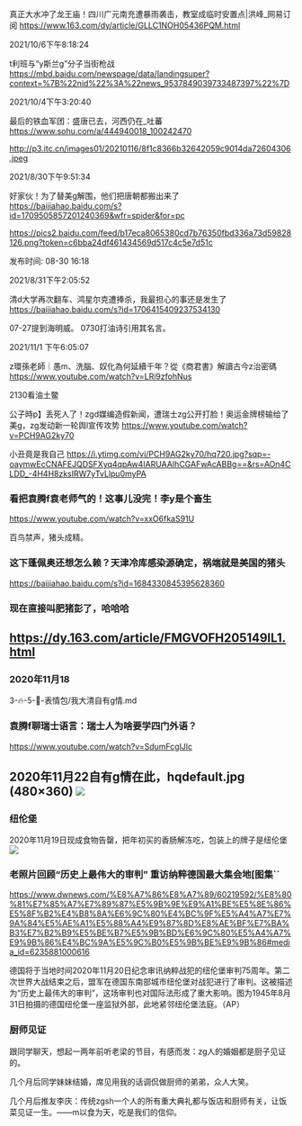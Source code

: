 真正大水冲了龙王庙！四川广元南充遭暴雨袭击，教室成临时安置点|洪峰_网易订阅
https://www.163.com/dy/article/GLLC1NOH05436PQM.html

2021/10/6下午8:18:24

t利班与“y斯兰g”分子当街枪战
https://mbd.baidu.com/newspage/data/landingsuper?context=%7B%22nid%22%3A%22news_9537849039733487397%22%7D

2021/10/4下午3:20:40

最后的铁血军团：盛唐已去，河西仍在_吐蕃
https://www.sohu.com/a/444940018_100242470

http://p3.itc.cn/images01/20210116/8f1c8366b32642059c9014da72604306.jpeg

2021/8/30下午9:51:34

好家伙！为了替美g解围，他们把唐朝都搬出来了
https://baijiahao.baidu.com/s?id=1709505857201240369&wfr=spider&for=pc

https://pics2.baidu.com/feed/b17eca8065380cd7b76350fbd336a73d59828126.png?token=c6bba24df461434569d517c4c5e7d51c

发布时间: 08-30
16:18

2021/8/31下午2:05:52

清d大学再次翻车、鸿星尔克遭捧杀，我最担心的事还是发生了
https://baijiahao.baidu.com/s?id=1706415409237534130

07-27提到海明威。
0730打油诗引用其名言。

2021/11/1 下午6:05:07

z環孫老師｜愚m、洗腦、奴化為何延續千年？從《商君書》解讀古今z治密碼
https://www.youtube.com/watch?v=LRi9zfohNus

2130看油土鳖

公子時p】丢死人了！zgd媒编造假新闻，遭瑞士zg公开打脸！奥运金牌榜输给了美g，zg发动新一轮舆l宣传攻势
https://www.youtube.com/watch?v=PCH9AG2ky70

小丑竟是我自己
https://i.ytimg.com/vi/PCH9AG2ky70/hq720.jpg?sqp=-oaymwEcCNAFEJQDSFXyq4qpAw4IARUAAIhCGAFwAcABBg==&rs=AOn4CLDD_-4H4H8zksIRW7yTvLlpu0myPA

### 看把袁腾f袁老师气的！这事儿没完！李y是个畜生
https://www.youtube.com/watch?v=xxO6fkaS91U

百鸟禁声，猪头成精。

### 这下蓬佩奥还想怎么赖？天津冷库感染源确定，祸端就是美国的猪头
https://baijiahao.baidu.com/s?id=1684330845395628360

### 现在直接叫肥猪彭了，哈哈哈
https://dy.163.com/article/FMGVOFH205149IL1.html
---

### 2020年11月18
3-🔥-5-💨-表情包/我大清自有g情.md

### 袁腾f聊瑞士语言：瑞士人为啥要学四门外语？
https://www.youtube.com/watch?v=SdumFcglJlc

2020年11月22自有g情在此，hqdefault.jpg (480×360)
<img src="https://i.ytimg.com/vi/SdumFcglJlc/hqdefault.jpg?sqp=-oaymwEZCPYBEIoBSFXyq4qpAwsIARUAAIhCGAFwAQ==">
---

### 纽伦堡

2020年11月19日现成食物告罄，把年初买的香肠解冻吃，包装上的牌子是纽伦堡
<img src="https://img.alicdn.com/imgextra/i1/2888396477/O1CN01X8qgjX1xiVx4CZHtp_!!2888396477.jpg">

### 老照片回顾“历史上最伟大的审判” 重访纳粹德国最大集会地[图集``
https://www.dwnews.com/%E8%A7%86%E8%A7%89/60219592/%E8%80%81%E7%85%A7%E7%89%87%E5%9B%9E%E9%A1%BE%E5%8E%86%E5%8F%B2%E4%B8%8A%E6%9C%80%E4%BC%9F%E5%A4%A7%E7%9A%84%E5%AE%A1%E5%88%A4%E9%87%8D%E8%AE%BF%E7%BA%B3%E7%B2%B9%E5%BE%B7%E5%9B%BD%E6%9C%80%E5%A4%A7%E9%9B%86%E4%BC%9A%E5%9C%B0%E5%9B%BE%E9%9B%86#media_id=6235881000616

德国将于当地时间2020年11月20日纪念审讯纳粹战犯的纽伦堡审判75周年。第二次世界大战结束之后，盟军在德国东南部城市纽伦堡对战犯进行了审判。这被描述为“历史上最伟大的审判”，这场审判也对国际法形成了重大影响。图为1945年8月31日拍摄的德国纽伦堡一座监狱外部，此地紧邻纽伦堡法庭。（AP）

### 厨师见证

跟同学聊天，想起一两年前听老梁的节目，有感而发：zg人的婚姻都是厨子见证的。

几个月后同学妹妹结婚，席见用我的话调侃做厨师的弟弟，众人大笑。

几个月后推友李庆：传统zgsh一个人的所有重大典礼都与饭店和厨师有关，让饭菜见证一生。——m以食为天，吃是我们的信仰。
